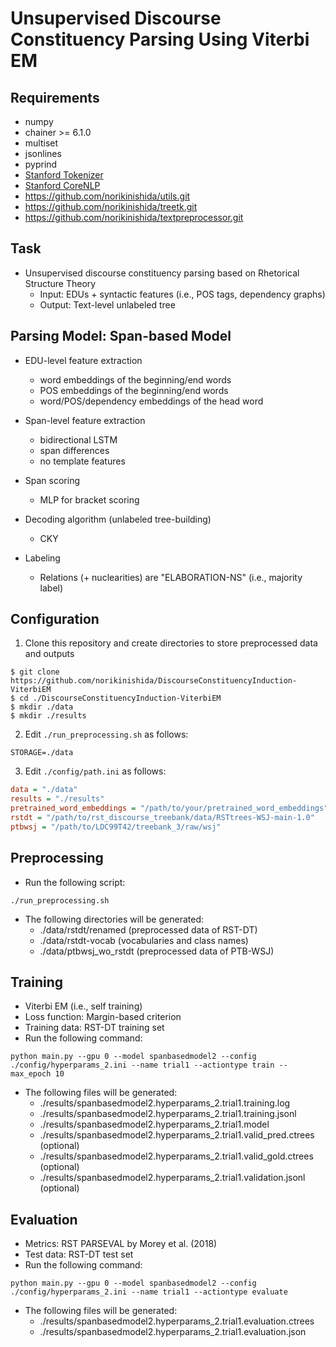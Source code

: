 # Unsupervised Discourse Constituency Parsing Using Viterbi EM

## Requirements ##

- numpy
- chainer >= 6.1.0
- multiset
- jsonlines
- pyprind
- [Stanford Tokenizer](https://nlp.stanford.edu/static/software/tokenizer.shtml)
- [Stanford CoreNLP](https://stanfordnlp.github.io/CoreNLP/index.html)
- https://github.com/norikinishida/utils.git
- https://github.com/norikinishida/treetk.git
- https://github.com/norikinishida/textpreprocessor.git

## Task ##

- Unsupervised discourse constituency parsing based on Rhetorical Structure Theory
    - Input: EDUs + syntactic features (i.e., POS tags, dependency graphs)
    - Output: Text-level unlabeled tree

## Parsing Model: Span-based Model ##

- EDU-level feature extraction
    - word embeddings of the beginning/end words
    - POS embeddings of the beginning/end words
    - word/POS/dependency embeddings of the head word

- Span-level feature extraction
    - bidirectional LSTM
    - span differences
    - no template features

- Span scoring
    - MLP for bracket scoring

- Decoding algorithm (unlabeled tree-building)
    - CKY

- Labeling
    - Relations (+ nuclearities) are "ELABORATION-NS" (i.e., majority label)

## Configuration ##

1. Clone this repository and create directories to store preprocessed data and outputs

```
$ git clone https://github.com/norikinishida/DiscourseConstituencyInduction-ViterbiEM
$ cd ./DiscourseConstituencyInduction-ViterbiEM
$ mkdir ./data
$ mkdir ./results
```

2. Edit ```./run_preprocessing.sh``` as follows:

```shell
STORAGE=./data
```

3. Edit ```./config/path.ini``` as follows:

```INI
data = "./data"
results = "./results"
pretrained_word_embeddings = "/path/to/your/pretrained_word_embeddings"
rstdt = "/path/to/rst_discourse_treebank/data/RSTtrees-WSJ-main-1.0"
ptbwsj = "/path/to/LDC99T42/treebank_3/raw/wsj"
```

## Preprocessing ##

- Run the following script:

```
./run_preprocessing.sh
```

- The following directories will be generated:
    - ./data/rstdt/renamed (preprocessed data of RST-DT)
    - ./data/rstdt-vocab (vocabularies and class names)
    - ./data/ptbwsj_wo_rstdt (preprocessed data of PTB-WSJ)

## Training ##

- Viterbi EM (i.e., self training)
- Loss function: Margin-based criterion
- Training data: RST-DT training set
- Run the following command:

```
python main.py --gpu 0 --model spanbasedmodel2 --config ./config/hyperparams_2.ini --name trial1 --actiontype train --max_epoch 10
```

- The following files will be generated:
    - ./results/spanbasedmodel2.hyperparams_2.trial1.training.log
    - ./results/spanbasedmodel2.hyperparams_2.trial1.training.jsonl
    - ./results/spanbasedmodel2.hyperparams_2.trial1.model
    - ./results/spanbasedmodel2.hyperparams_2.trial1.valid_pred.ctrees (optional)
    - ./results/spanbasedmodel2.hyperparams_2.trial1.valid_gold.ctrees (optional)
    - ./results/spanbasedmodel2.hyperparams_2.trial1.validation.jsonl (optional)

## Evaluation ##

- Metrics: RST PARSEVAL by Morey et al. (2018)
- Test data: RST-DT test set
- Run the following command:

```
python main.py --gpu 0 --model spanbasedmodel2 --config ./config/hyperparams_2.ini --name trial1 --actiontype evaluate
```

- The following files will be generated:
    - ./results/spanbasedmodel2.hyperparams_2.trial1.evaluation.ctrees
    - ./results/spanbasedmodel2.hyperparams_2.trial1.evaluation.json

